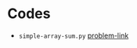 # Codes
- `simple-array-sum.py` [problem-link](https://www.hackerrank.com/challenges/simple-array-sum/problem)